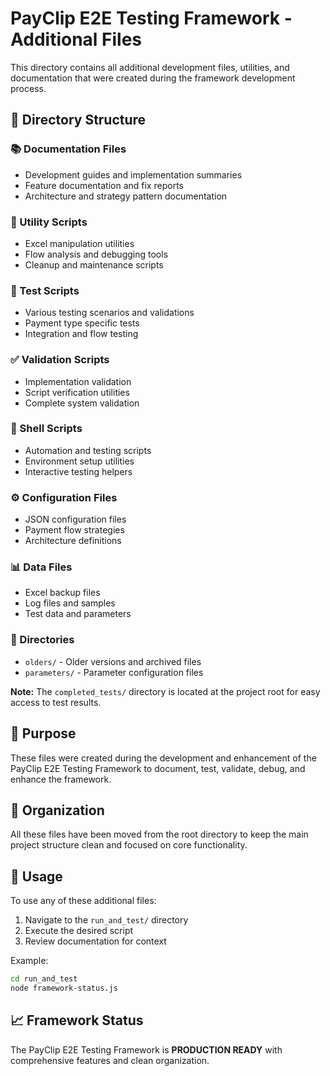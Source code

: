 # PayClip E2E Testing Framework - Additional Files

This directory contains all additional development files, utilities, and documentation that were created during the framework development process.

## 📁 Directory Structure

### 📚 Documentation Files

- Development guides and implementation summaries
- Feature documentation and fix reports
- Architecture and strategy pattern documentation

### 🔧 Utility Scripts

- Excel manipulation utilities
- Flow analysis and debugging tools
- Cleanup and maintenance scripts

### 🧪 Test Scripts

- Various testing scenarios and validations
- Payment type specific tests
- Integration and flow testing

### ✅ Validation Scripts

- Implementation validation
- Script verification utilities
- Complete system validation

### 📜 Shell Scripts

- Automation and testing scripts
- Environment setup utilities
- Interactive testing helpers

### ⚙️ Configuration Files

- JSON configuration files
- Payment flow strategies
- Architecture definitions

### 📊 Data Files

- Excel backup files
- Log files and samples
- Test data and parameters

### 📁 Directories

- `olders/` - Older versions and archived files
- `parameters/` - Parameter configuration files

**Note:** The `completed_tests/` directory is located at the project root for easy access to test results.

## 🎯 Purpose

These files were created during the development and enhancement of the PayClip E2E Testing Framework to document, test, validate, debug, and enhance the framework.

## 🧹 Organization

All these files have been moved from the root directory to keep the main project structure clean and focused on core functionality.

## 🚀 Usage

To use any of these additional files:

1. Navigate to the `run_and_test/` directory
2. Execute the desired script
3. Review documentation for context

Example:

```bash
cd run_and_test
node framework-status.js
```

## 📈 Framework Status

The PayClip E2E Testing Framework is **PRODUCTION READY** with comprehensive features and clean organization.
